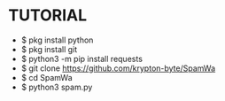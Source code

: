 # TUTORIAL
- $ pkg install python
- $ pkg install git
- $ python3 -m pip install requests
- $ git clone https://github.com/krypton-byte/SpamWa
- $ cd SpamWa
- $ python3 spam.py
